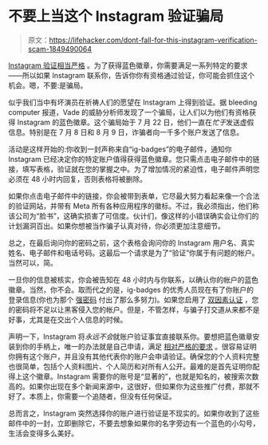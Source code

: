 # 不要上当这个 Instagram 验证骗局

> 原文：<https://lifehacker.com/dont-fall-for-this-instagram-verification-scam-1849490064>

[Instagram 验证相当严格](https://lifehacker.com/how-to-get-verified-on-instagram-1828683094) 。为了获得蓝色徽章，你需要满足一系列特定的要求——所以如果 Instagram 联系你，告诉你你有资格通过验证，你可能会抓住这个机会。嗯，不要:是骗局。



似乎我们当中有坏演员在祈祷人们的愿望在 Instagram 上得到验证。据 bleeding computer 报道，Vade 的威胁分析师发现了一个骗局，让人们以为他们有资格获得 Instagram 的蓝色徽章。这个骗局始于 7 月 22 日，他们一直在*忙于*发送虚假信息。特别是在 7 月 8 日和 8 月 9 日，诈骗者向一千多个账户发送了信息。

活动是这样开始的:你收到一封声称来自“ig-badges”的电子邮件，通知你 Instagram 已经决定你的特定账户值得获得蓝色徽章。您只需点击电子邮件中的链接，填写表格，验证就在您的掌握之中。为了增加情况的紧迫性，电子邮件声明您必须在 48 小时内回复，否则表格将被删除。

如果你点击电子邮件中的链接，你会被带到表单，它尽最大努力看起来像一个合法的验证网站，并带有 Meta 所有各种应用程序的徽标。不过，我必须指出，他们称该公司为“脸书”，这确实损害了可信度。伙计们，像这样的小错误确实会让你们的计划漏洞百出。如果你想被当作骗子认真对待，你必须更加注意细节。

总之，在最后询问你的密码之前，这个表格会询问你的 Instagram 用户名、真实姓名、电子邮件和电话号码。这最后一个请求是为了“验证”你属于有问题的帐户。当然可以，简。

一旦你的信息被核实，你会被告知在 48 小时内与你联系，以确认你的帐户的蓝色徽章。当然，你不会。取而代之的是，ig-badges 的优秀人员现在有了你账户的登录信息(你也为那个 [强密码](https://lifehacker.com/how-to-create-secure-passwords-that-arent-impossible-to-1825048324) 付出了那么多努力)。如果您启用了 [双因素认证](https://lifehacker.com/instagram-rolls-out-two-factor-authentication-for-every-1793562486) ，您的密码将不足以让黑客侵入您的帐户。但是，不管怎样，与骗子打交道从来都不是好事，尤其是在交出个人信息的时候。

声明一下，Instagram 将*永远不会*就账户验证事宜直接联系你。要想把蓝色徽章安装到你的手柄上，唯一的办法就是自己申请，满足 [相对严格的要求](https://help.instagram.com/312685272613322) 。很容易证明你拥有这个账户，并且没有其他代表你的账户会申请验证。确保您的个人资料完整也很简单，包括个人资料图片、个人简历和对所有人公开。最难的是首先证明你配得上这个徽章。Instagram 需要你的账号是“显著的”，也就是知名的，被搜索次数高的。如果你出现在多个新闻来源中，这很好，但如果你为这些推广付费，那就不好了。本质上，你需要一个追随者，但没有任何保证。

总而言之，Instagram 突然选择你的账户进行验证是不现实的。如果你收到了这些邮件中的一封，立即删除它，不要去想象如果你的名字旁边有一个蓝色的小勾号，生活会变得多么美好。